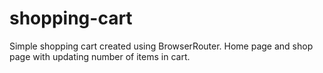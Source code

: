# shopping-cart
Simple shopping cart created using BrowserRouter. Home page and shop page with updating number of items in cart.

